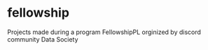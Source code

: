 # fellowship

Projects made during a program FellowshipPL orginized by discord community Data Society
